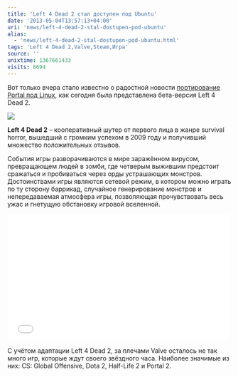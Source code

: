 ```yaml
---
title: 'Left 4 Dead 2 стал доступен под Ubuntu'
date: '2013-05-04T13:57:13+04:00'
uri: 'news/left-4-dead-2-stal-dostupen-pod-ubuntu'
alias: 
  - 'news/left-4-dead-2-stal-dostupen-pod-ubuntu.html'
tags: 'Left 4 Dead 2,Valve,Steam,Игра'
source: ''
unixtime: 1367661433
visits: 8694
---
```

Вот только вчера стало известно о радостной новости [портирование Portal под Linux](news/golovolomka-portal-teper-dostupna-pod-ubuntu), как сегодня была представлена бета-версия Left 4 Dead 2.

[![](img/2013/05/04/13-00/4003798635.jpg)](img/2013/05/04/13-00/4003798635.jpg)

**Left 4 Dead 2** – кооперативный шутер от первого лица в жанре survival horror, вышедший с громким успехом в 2009 году и получивший множество положительных отзывов.

События игры разворачиваются в мире заражённом вирусом, превращающем людей в зомби, где четверым выжившим предстоит сражаться и пробиваться через орды устрашающих монстров. Достоинствами игры являются сетевой режим, в котором можно играть по ту сторону баррикад, случайное генерирование монстров и непередаваемая атмосфера игры, позволяющая прочувствовать весь ужас и гнетущую обстановку игровой вселенной.

<iframe src="//www.youtube.com/embed/GY9Izecc3Qw" frameborder="0" width="500" height="281"></iframe> 

С учётом адаптации Left 4 Dead 2, за плечами Valve осталось не так много игр, которые ждут своего звёздного часа. Наиболее значимые из них: CS: Global Offensive, Dota 2, Half-Life 2 и Portal 2.
